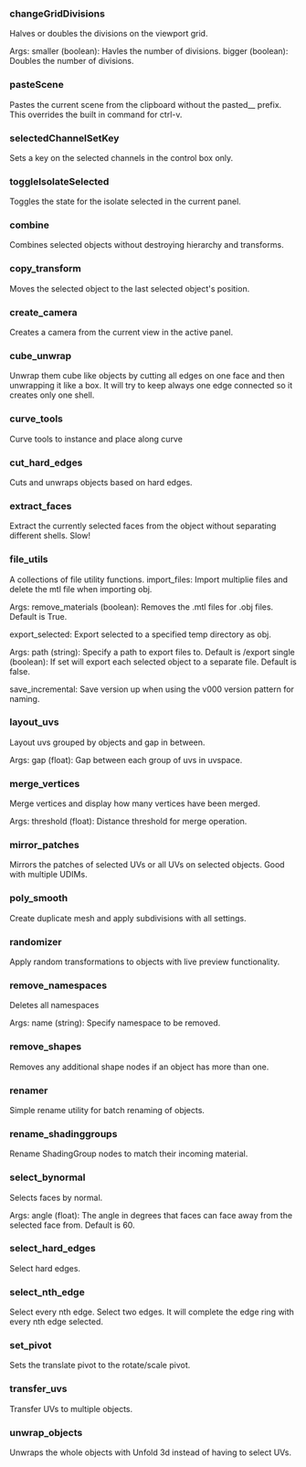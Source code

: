 ### changeGridDivisions
Halves or doubles the divisions on the viewport grid.

Args:
    smaller (boolean): Havles the number of divisions.
    bigger (boolean): Doubles the number of divisions.
### pasteScene
Pastes the current scene from the clipboard without the pasted__ prefix.
This overrides the built in command for ctrl-v.
### selectedChannelSetKey
Sets a key on the selected channels in the control box only.
### toggleIsolateSelected
Toggles the state for the isolate selected in the current panel.
### combine
Combines selected objects without destroying hierarchy and transforms.
### copy_transform
Moves the selected object to the last selected object's position.
### create_camera
Creates a camera from the current view in the active panel.
### cube_unwrap
Unwrap them cube like objects by cutting all edges on one face and then unwrapping it like a box.
It will try to keep always one edge connected so it creates only one shell.
### curve_tools
Curve tools to instance and place along curve
### cut_hard_edges
Cuts and unwraps objects based on hard edges.
### extract_faces
Extract the currently selected faces from the object without separating different shells. Slow!
### file_utils
A collections of file utility functions.
import_files:
Import multiplie files and delete the mtl file when importing obj.

Args:
    remove_materials (boolean): Removes the .mtl files for .obj files. Default is True.

export_selected:
Export selected to a specified temp directory as obj.

Args:
    path (string): Specify a path to export files to. Default is <project>/export
    single (boolean): If set will export each selected object to a separate file. Default is false.

save_incremental:
Save version up when using the v000 version pattern for naming.
### layout_uvs
Layout uvs grouped by objects and gap in between.

Args:
    gap (float): Gap between each group of uvs in uvspace.
### merge_vertices
Merge vertices and display how many vertices have been merged.

Args:
    threshold (float): Distance threshold for merge operation.
### mirror_patches
Mirrors the patches of selected UVs or all UVs on selected objects. Good with multiple UDIMs.
### poly_smooth
Create duplicate mesh and apply subdivisions with all settings.
### randomizer
Apply random transformations to objects with live preview functionality.
### remove_namespaces
Deletes all namespaces

Args:
    name (string): Specify namespace to be removed.
### remove_shapes
Removes any additional shape nodes if an object has more than one.
### renamer
Simple rename utility for batch renaming of objects.
### rename_shadinggroups
Rename ShadingGroup nodes to match their incoming material.
### select_bynormal
Selects faces by normal.

Args:
    angle (float): The angle in degrees that faces can face away from the selected face from.
    Default is 60.
### select_hard_edges
Select hard edges.
### select_nth_edge
Select every nth edge. Select two edges.
It will complete the edge ring with every nth edge selected.
### set_pivot
Sets the translate pivot to the rotate/scale pivot.
### transfer_uvs
Transfer UVs to multiple objects.
### unwrap_objects
Unwraps the whole objects with Unfold 3d instead of having to select UVs.
